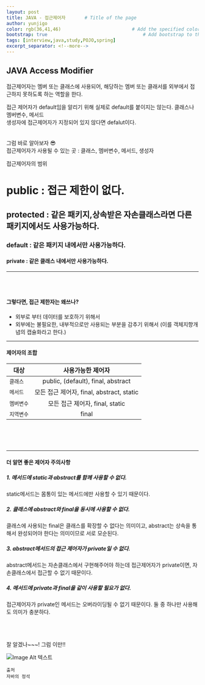 ```yaml
---
layout: post
title: JAVA - 접근제어자       # Title of the page
author: yunjigo                   
color: rgb(36,41,46)                          # Add the specified color as feature image, and change link colors in post
bootstrap: true                                   # Add bootstrap to the page
tags: [interview,java,study,POJO,spring]
excerpt_separator: <!--more-->
---
```


## JAVA Access Modifier <br>
      
접근제어자는 멤버 또는 클래스에 사용되어, 해당하는 멤버 또는 클래서를 외부에서 접근하지 못하도록 하는 역할을 한다.
<!--more-->
접근 제어자가 default임을 알리기 위해 실제로 default를 붙이지는 않는다. 클래스나 멤버변수, 메서드<br> 
생성자에 접근제어자가 지정되어 있지 않다면 defalut이다.<br> 
<br> <br> 
그럼 바로 알아보자 😎<br>
접근제어자가 사용될 수 있는 곳 : 클래스, 멤버변수, 메서드, 생성자<br> 

접근제어자의 범위<br> 
<h1> public : 접근 제한이 없다.</h1> 
<h2>protected : 같은 패키지,상속받은 자손클래스라면 다른 패키지에서도 사용가능하다.</h2> 
<h3> default : 같은 패키지 내에서만 사용가능하다.</h3> 
<h4> private : 같은 클래스 내에서만 사용가능하다.</h4>
     
    
----
<br> <br>
       
#### 그렇다면, 접근 제한자는 왜쓰나?
 - 외부로 부터 데이터를 보호하기 위해서
 - 외부에는 불필요한, 내부적으로만 사용되는 부분을 감추기 위해서
(이를 객체지향개념의 캡슐화라고 한다.)
----

#### 제어자의 조합

| 대상 | 사용가능한 제어자 | 
|---|:---:|
| `클래스` | public, (default), final, abstract |
| `메서드` | 모든 접근 제어자, final, abstract, static | 
| `멤버변수` | 모든 접근 제어자, final, static | ( 클래스변수, 인스턴스변수)
| `지역변수` | final |



<br><br><br>

----
#### 더 알면 좋은 제어자 주의사항
##### 1. 메서드에 static과 abstract를 함께 사용할 수 없다.  
static메서드는 몸통이 있는 메서드에만 사용할 수 있기 때문이다.
 
##### 2. 클래스에 abstract와 final을 동시에 사용할 수 없다.    
클래스에 사용되는 final은 클래스를 확장할 수 없다는 의미이고, abstract는 상속을 통해서 완성되어야 한다는 의미이므로 서로 모순된다.

##### 3. abstract메서드의 접근 제어자가 private일 수 없다.    
abstract메서드는 자손클래스에서 구현해주어야 하는데 접근제어자가 private이면, 자손클래스에서 접근할 수 없기 때문이다.

##### 4. 메서드에 private과 final을 같이 사용할 필요가 없다.    
접근제어자가 private인 메서드는 오버라이딩될 수 없기 때문이다. 둘 중 하나만 사용해도 의미가 충분하다.


<br><br><br>
잘 알겠나~~~! 그럼 이만!!

![Image Alt 텍스트](http://app.jjalbang.today/jj1G9.gif)




    출처
    자바의 정석
    
    
